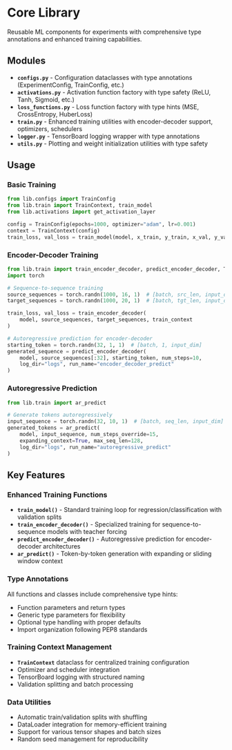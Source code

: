 # Core Library

Reusable ML components for experiments with comprehensive type annotations and enhanced training capabilities.

## Modules

- **`configs.py`** - Configuration dataclasses with type annotations (ExperimentConfig, TrainConfig, etc.)
- **`activations.py`** - Activation function factory with type safety (ReLU, Tanh, Sigmoid, etc.)
- **`loss_functions.py`** - Loss function factory with type hints (MSE, CrossEntropy, HuberLoss)
- **`train.py`** - Enhanced training utilities with encoder-decoder support, optimizers, schedulers
- **`logger.py`** - TensorBoard logging wrapper with type annotations
- **`utils.py`** - Plotting and weight initialization utilities with type safety

## Usage

### Basic Training
```python
from lib.configs import TrainConfig
from lib.train import TrainContext, train_model
from lib.activations import get_activation_layer

config = TrainConfig(epochs=1000, optimizer="adam", lr=0.001)
context = TrainContext(config)
train_loss, val_loss = train_model(model, x_train, y_train, x_val, y_val, context)
```

### Encoder-Decoder Training
```python
from lib.train import train_encoder_decoder, predict_encoder_decoder, TrainContext
import torch

# Sequence-to-sequence training
source_sequences = torch.randn(1000, 16, 1)  # [batch, src_len, input_dim]
target_sequences = torch.randn(1000, 20, 1)  # [batch, tgt_len, input_dim]

train_loss, val_loss = train_encoder_decoder(
    model, source_sequences, target_sequences, train_context
)

# Autoregressive prediction for encoder-decoder
starting_token = torch.randn(32, 1, 1)  # [batch, 1, input_dim]
generated_sequence = predict_encoder_decoder(
    model, source_sequences[:32], starting_token, num_steps=10, 
    log_dir="logs", run_name="encoder_decoder_predict"
)
```

### Autoregressive Prediction
```python
from lib.train import ar_predict

# Generate tokens autoregressively
input_sequence = torch.randn(32, 10, 1)  # [batch, seq_len, input_dim]
generated_tokens = ar_predict(
    model, input_sequence, num_steps_override=15, 
    expanding_context=True, max_seq_len=128,
    log_dir="logs", run_name="autoregressive_predict"
)
```

## Key Features

### Enhanced Training Functions
- **`train_model()`** - Standard training loop for regression/classification with validation splits
- **`train_encoder_decoder()`** - Specialized training for sequence-to-sequence models with teacher forcing
- **`predict_encoder_decoder()`** - Autoregressive prediction for encoder-decoder architectures
- **`ar_predict()`** - Token-by-token generation with expanding or sliding window context

### Type Annotations
All functions and classes include comprehensive type hints:
- Function parameters and return types
- Generic type parameters for flexibility
- Optional type handling with proper defaults
- Import organization following PEP8 standards

### Training Context Management
- **`TrainContext`** dataclass for centralized training configuration
- Optimizer and scheduler integration
- TensorBoard logging with structured naming
- Validation splitting and batch processing

### Data Utilities
- Automatic train/validation splits with shuffling
- DataLoader integration for memory-efficient training
- Support for various tensor shapes and batch sizes
- Random seed management for reproducibility